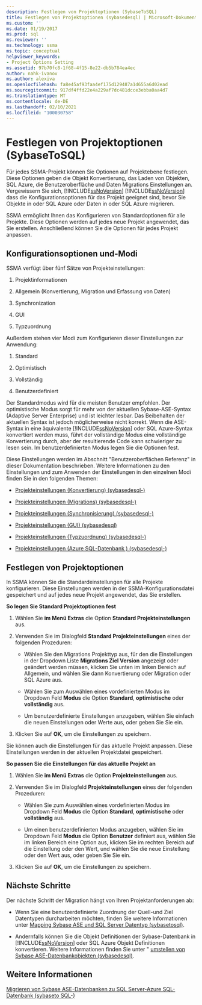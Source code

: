 ```yaml
---
description: Festlegen von Projektoptionen (SybaseToSQL)
title: Festlegen von Projektoptionen (sybasedesql) | Microsoft-Dokumentation
ms.custom: ''
ms.date: 01/19/2017
ms.prod: sql
ms.reviewer: ''
ms.technology: ssma
ms.topic: conceptual
helpviewer_keywords:
- Project Options Setting
ms.assetid: 97b70fc8-1f68-4f15-8e22-db5b784ea4ec
author: nahk-ivanov
ms.author: alexiva
ms.openlocfilehash: fa8e45af93faa4ef175d129487a1d655a6d02ead
ms.sourcegitcommit: 917df4ffd22e4a229af7dc481dcce3ebba0aa4d7
ms.translationtype: MT
ms.contentlocale: de-DE
ms.lasthandoff: 02/10/2021
ms.locfileid: "100030758"
---
```

# <a name="setting-project-options-sybasetosql"></a>Festlegen von Projektoptionen (SybaseToSQL)
Für jedes SSMA-Projekt können Sie Optionen auf Projektebene festlegen. Diese Optionen geben die Objekt Konvertierung, das Laden von Objekten, SQL Azure, die Benutzeroberfläche und Daten Migrations Einstellungen an. Vergewissern Sie sich, [!INCLUDE[ssNoVersion](../../includes/ssnoversion-md.md)] [!INCLUDE[ssNoVersion](../../includes/ssnoversion-md.md)] dass die Konfigurationsoptionen für das Projekt geeignet sind, bevor Sie Objekte in oder SQL Azure oder Daten in oder SQL Azure migrieren.  
  
SSMA ermöglicht Ihnen das Konfigurieren von Standardoptionen für alle Projekte. Diese Optionen werden auf jedes neue Projekt angewendet, das Sie erstellen. Anschließend können Sie die Optionen für jedes Projekt anpassen.  
  
## <a name="configuration-options-and-modes"></a>Konfigurationsoptionen und-Modi  
SSMA verfügt über fünf Sätze von Projekteinstellungen:  
  
1.  Projektinformationen  
  
2.  Allgemein (Konvertierung, Migration und Erfassung von Daten)  
  
3.  Synchronization  
  
4.  GUI  
  
5.  Typzuordnung  
  
Außerdem stehen vier Modi zum Konfigurieren dieser Einstellungen zur Anwendung:  
  
1.  Standard  
  
2.  Optimistisch  
  
3.  Vollständig  
  
4.  Benutzerdefiniert  
  
Der Standardmodus wird für die meisten Benutzer empfohlen. Der optimistische Modus sorgt für mehr von der aktuellen Sybase-ASE-Syntax (Adaptive Server Enterprise) und ist leichter lesbar. Das Beibehalten der aktuellen Syntax ist jedoch möglicherweise nicht korrekt. Wenn die ASE-Syntax in eine äquivalente [!INCLUDE[ssNoVersion](../../includes/ssnoversion-md.md)] oder SQL Azure-Syntax konvertiert werden muss, führt der vollständige Modus eine vollständige Konvertierung durch, aber der resultierende Code kann schwieriger zu lesen sein. Im benutzerdefinierten Modus legen Sie die Optionen fest.  
  
Diese Einstellungen werden im Abschnitt "Benutzeroberflächen Referenz" in dieser Dokumentation beschrieben. Weitere Informationen zu den Einstellungen und zum Anwenden der Einstellungen in den einzelnen Modi finden Sie in den folgenden Themen:  
  
-   [Projekteinstellungen &#40;Konvertierung&#41; &#40;sybasedesql-&#41;](../../ssma/sybase/project-settings-conversion-sybasetosql.md)  
  
-   [Projekteinstellungen &#40;Migrations&#41; &#40;sybasedesql-&#41;](../../ssma/sybase/project-settings-migration-sybasetosql.md)  
  
-   [Projekteinstellungen &#40;Synchronisierung&#41; &#40;sybasedesql-&#41;](../../ssma/sybase/project-settings-synchronization-sybasetosql.md)  
  
-   [Projekteinstellungen &#40;GUI&#41; &#40;sybasedesql&#41;](../../ssma/sybase/project-settings-gui-sybasetosql.md)  
  
-   [Projekteinstellungen &#40;Typzuordnung&#41; &#40;sybasedesql-&#41;](../../ssma/sybase/project-settings-type-mapping-sybasetosql.md)  
  
-   [Projekteinstellungen &#40;Azure SQL-Datenbank &#41; &#40;sybasedesql-&#41;](../../ssma/sybase/project-settings-azure-sql-db-sybasetosql.md)  
  
## <a name="setting-project-options"></a>Festlegen von Projektoptionen  
In SSMA können Sie die Standardeinstellungen für alle Projekte konfigurieren. Diese Einstellungen werden in der SSMA-Konfigurationsdatei gespeichert und auf jedes neue Projekt angewendet, das Sie erstellen.  
  
**So legen Sie Standard Projektoptionen fest**  
  
1.  Wählen Sie **im Menü Extras** die Option **Standard Projekteinstellungen** aus.  
  
2.  Verwenden Sie im Dialogfeld **Standard Projekteinstellungen** eines der folgenden Prozeduren:  
  
    -   Wählen Sie den Migrations Projekttyp aus, für den die Einstellungen in der Dropdown Liste **Migrations Ziel Version** angezeigt oder geändert werden müssen, klicken Sie unten im linken Bereich auf Allgemein, und wählen Sie dann Konvertierung oder Migration oder SQL Azure aus.  
  
    -   Wählen Sie zum Auswählen eines vordefinierten Modus im Dropdown Feld **Modus** die Option **Standard**, **optimistische** oder **vollständig** aus.  
  
    -   Um benutzerdefinierte Einstellungen anzugeben, wählen Sie einfach die neuen Einstellungen oder Werte aus, oder geben Sie Sie ein.  
  
3.  Klicken Sie auf **OK**, um die Einstellungen zu speichern.  
  
Sie können auch die Einstellungen für das aktuelle Projekt anpassen. Diese Einstellungen werden in der aktuellen Projektdatei gespeichert.  
  
**So passen Sie die Einstellungen für das aktuelle Projekt an**  
  
1.  Wählen Sie **im Menü Extras** die Option **Projekteinstellungen** aus.  
  
2.  Verwenden Sie im Dialogfeld **Projekteinstellungen** eines der folgenden Prozeduren:  
  
    -   Wählen Sie zum Auswählen eines vordefinierten Modus im Dropdown Feld **Modus** die Option **Standard**, **optimistische** oder **vollständig** aus.  
  
    -   Um einen benutzerdefinierten Modus anzugeben, wählen Sie im Dropdown Feld **Modus** die Option **Benutzer** definiert aus, wählen Sie im linken Bereich eine Option aus, klicken Sie im rechten Bereich auf die Einstellung oder den Wert, und wählen Sie die neue Einstellung oder den Wert aus, oder geben Sie Sie ein.  
  
3.  Klicken Sie auf **OK**, um die Einstellungen zu speichern.  
  
## <a name="next-steps"></a>Nächste Schritte  
Der nächste Schritt der Migration hängt von Ihren Projektanforderungen ab:  
  
-   Wenn Sie eine benutzerdefinierte Zuordnung der Quell-und Ziel Datentypen durcharbeiten möchten, finden Sie weitere Informationen unter [Mapping Sybase ASE und SQL Server Datentyp &#40;sybasetosql&#41;](../../ssma/sybase/mapping-sybase-ase-and-sql-server-data-types-sybasetosql.md).  
  
-   Andernfalls können Sie die Objekt Definitionen der Sybase-Datenbank in [!INCLUDE[ssNoVersion](../../includes/ssnoversion-md.md)] oder SQL Azure Objekt Definitionen konvertieren. Weitere Informationen finden Sie unter " [umstellen von Sybase ASE-Datenbankobjekten &#40;sybasedesql&#41;](../../ssma/sybase/converting-sybase-ase-database-objects-sybasetosql.md).  
  
## <a name="see-also"></a>Weitere Informationen  
[Migrieren von Sybase ASE-Datenbanken zu SQL Server-Azure SQL-Datenbank &#40;sybaseto SQL-&#41;](../../ssma/sybase/migrating-sybase-ase-databases-to-sql-server-azure-sql-db-sybasetosql.md)  
  
